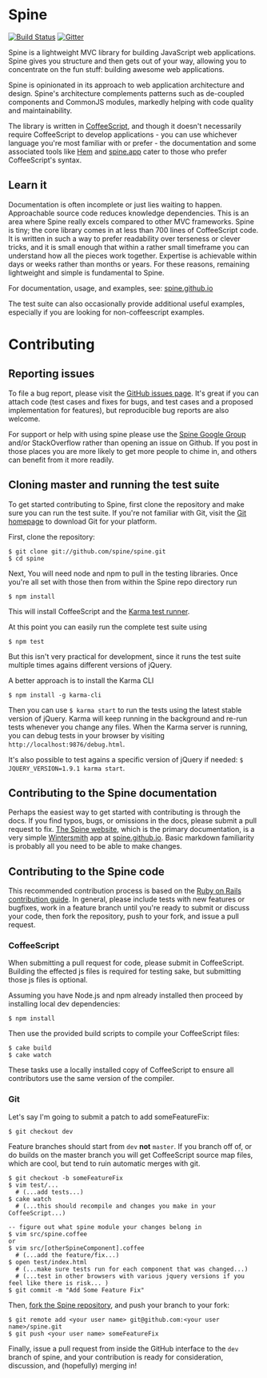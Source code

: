 # Spine
[![Build Status](https://img.shields.io/circleci/project/spine/spine/dev.svg?style=flat)](https://circleci.com/gh/spine/spine)
[![Gitter](https://img.shields.io/gitter/room/spine/spine.svg?style=flat)](https://gitter.im/spine/spine?utm_source=badge&utm_medium=badge&utm_campaign=pr-badge&utm_content=badge)

Spine is a lightweight MVC library for building JavaScript web applications. Spine gives you structure and then gets out of your way, allowing you to concentrate on the fun stuff: building awesome web applications.

Spine is opinionated in its approach to web application architecture and design. Spine's architecture complements patterns such as de-coupled components and CommonJS modules, markedly helping with code quality and maintainability.

The library is written in [CoffeeScript](http://coffeescript.org), and though it doesn't necessarily require CoffeeScript to develop applications - you can use whichever language you're most familiar with or prefer - the documentation and some associated tools like [Hem](https://github.com/spine/hem) and [spine.app](https://github.com/spine/spine.app) cater to those who prefer CoffeeScript's syntax.

## Learn it

Documentation is often incomplete or just lies waiting to happen. Approachable source code reduces knowledge dependencies. This is an area where Spine really excels compared to other MVC frameworks. Spine is tiny; the core library comes in at less than 700 lines of CoffeeScript code. It is written in such a way to prefer readability over terseness or clever tricks, and it is small enough that within a rather small timeframe you can understand how all the pieces work together. Expertise is achievable within days or weeks rather than months or years. For these reasons, remaining lightweight and simple is fundamental to Spine.

For documentation, usage, and examples, see: [spine.github.io](http://spine.github.io/)

The test suite can also occasionally provide additional useful examples, especially if you are looking for non-coffeescript examples.

# Contributing

## Reporting issues

To file a bug report, please visit the [GitHub issues page](https://github.com/spine/spine/issues).  It's great if you can attach code (test cases and fixes for bugs, and test cases and a proposed implementation for features), but reproducible bug reports are also welcome. 

For support or help with using spine please use the [Spine Google Group](https://groups.google.com/forum/#!forum/spinejs) and/or StackOverflow rather than opening an issue on Github. If you post in those places you are more likely to get more people to chime in, and others can benefit from it more readily.

## Cloning master and running the test suite

To get started contributing to Spine, first clone the repository and make sure you can run the test suite.  If you're not familiar with Git, visit the [Git homepage](http://git-scm.com) to download Git for your platform.

First, clone the repository:

```
$ git clone git://github.com/spine/spine.git
$ cd spine
```

Next, You will need node and npm to pull in the testing libraries. Once you're all set with those then from within the Spine repo directory run

```
$ npm install
```

This will install CoffeeScript and the [Karma test runner](http://karma-runner.github.io).

At this point you can easily run the complete test suite using

```
$ npm test
```

But this isn't very practical for development, since it runs the test suite multiple times agains different versions of jQuery.

A better approach is to install the Karma CLI

```
$ npm install -g karma-cli
```

Then you can use `$ karma start` to run the tests using the latest stable version of jQuery. Karma will keep running in the background and re-run tests whenever you change any files.
When the Karma server is running, you can debug tests in your browser by visiting `http://localhost:9876/debug.html`.

It's also possible to test agains a specific version of jQuery if needed: `$ JQUERY_VERSION=1.9.1 karma start`.

## Contributing to the Spine documentation

Perhaps the easiest way to get started with contributing is through the docs.  If you find typos, bugs, or omissions in the docs, please submit a pull request to fix.  [The Spine website](http://spine.github.io/), which is the primary documentation, is a very simple [Wintersmith](http://wintersmith.io/) app at [spine.github.io](https://github.com/spine/spine.github.io). Basic markdown  familiarity is probably all you need to be able to make changes.

## Contributing to the Spine code

This recommended contribution process is based on the [Ruby on Rails contribution guide](http://edgeguides.rubyonrails.org/contributing_to_ruby_on_rails.html#contributing-to-the-rails-code).  In general, please include tests with new features or bugfixes, work in a feature branch until you're ready to submit or discuss your code, then fork the repository, push to your fork, and issue a pull request.

### CoffeeScript

When submitting a pull request for code, please submit in CoffeeScript. Building the effected js files is required for testing sake, but submitting those js files is optional.

Assuming you have Node.js and npm already installed then proceed by installing local dev dependencies:

```
$ npm install
```

Then use the provided build scripts to compile your CoffeeScript files:

```
$ cake build
$ cake watch
```

These tasks use a locally installed copy of CoffeeScript to ensure all contributors use the same version of the compiler.

### Git

Let's say I'm going to submit a patch to add someFeatureFix:

```
$ git checkout dev
```

Feature branches should start from `dev` **not** `master`. If you branch off of, or do builds on the master branch you will get CoffeeScript source map files, which are cool, but tend to ruin automatic merges with git.

```
$ git checkout -b someFeatureFix
$ vim test/...
  # (...add tests...)
$ cake watch
  # (...this should recompile and changes you make in your CoffeeScript...)

-- figure out what spine module your changes belong in
$ vim src/spine.coffee
or
$ vim src/[otherSpineComponent].coffee
  # (...add the feature/fix...)
$ open test/index.html
  # (...make sure tests run for each component that was changed...)
  # (...test in other browsers with various jquery versions if you feel like there is risk... )
$ git commit -m "Add Some Feature Fix"
```

Then, [fork the Spine repository](https://github.com/spine/spine/fork), and push your branch to your fork:

```
$ git remote add <your user name> git@github.com:<your user name>/spine.git
$ git push <your user name> someFeatureFix
```

Finally, issue a pull request from inside the GitHub interface to the `dev` branch of spine, and your contribution is ready for consideration, discussion, and (hopefully) merging in!
